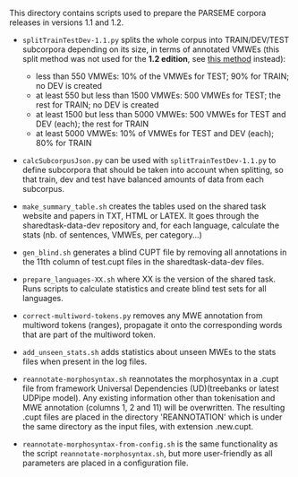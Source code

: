 This directory contains scripts used to prepare the PARSEME corpora releases in versions 1.1 and 1.2.

* `splitTrainTestDev-1.1.py` splits the whole corpus into TRAIN/DEV/TEST subcorpora depending on its size, in terms of annotated VMWEs (this split method was not used for the **1.2 edition**, see [this method](../splitting) instead): 
  * less than 550 VMWEs: 10% of the VMWEs for TEST; 90% for TRAIN; no DEV is created
  * at least 550 but less than 1500 VMWEs: 500 VMWEs for TEST; the rest for TRAIN; no DEV is created
  * at least 1500 but less than 5000 VMWEs: 500 VMWEs for TEST and DEV (each); the rest for TRAIN
  * at least 5000 VMWEs: 10% of VMWEs for TEST and DEV (each); 80% for TRAIN
  
* `calcSubcorpusJson.py` can be used with `splitTrainTestDev-1.1.py` to define subcorpora that should be taken into account when splitting, so that train, dev and test have balanced amounts of data from each subcorpus.
  
* `make_summary_table.sh` creates the tables used on the shared task website and papers in TXT, HTML or LATEX. It goes through the sharedtask-data-dev repository and, for each language, calculate the stats (nb. of sentences, VMWEs, per category...)

* `gen_blind.sh` generates a blind CUPT file by removing all annotations in the 11th column of test.cupt files in the sharedtask-data-dev files.

* `prepare_languages-XX.sh` where XX is the version of the shared task. Runs scripts to calculate statistics and create blind test sets for all languages.

* `correct-multiword-tokens.py` removes any MWE annotation from multiword tokens (ranges), propagate it onto the corresponding words that are part of the multiword token.

* `add_unseen_stats.sh` adds statistics about unseen MWEs to the stats files when present in the log files.

* `reannotate-morphosyntax.sh` reannotates the morphosyntax in a .cupt file from framework Universal Dependencies (UD)(treebanks or latest UDPipe model). Any existing information other than tokenisation and MWE annotation (columns 1, 2 and 11) will be overwritten. The resulting .cupt files are placed in the directory 'REANNOTATION' which is under the same directory as the input files, with extension .new.cupt.

* `reannotate-morphosyntax-from-config.sh` is the same functionality as the script `reannotate-morphosyntax.sh`, but more user-friendly as all parameters are placed in a configuration file.


